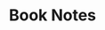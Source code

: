 ---
title: Book Notes
menu:
    sidebar:
        name: Book Notes
        identifier: book-notes
        parent: cognition-and-learning
        weight: 1
---